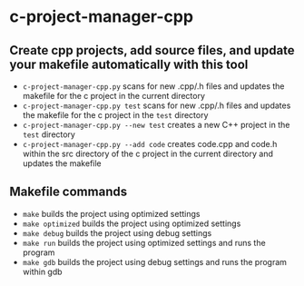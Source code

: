 # c-project-manager-cpp

## Create cpp projects, add source files, and update your makefile automatically with this tool

* `c-project-manager-cpp.py` scans for new .cpp/.h files and updates the makefile for the c project in the current directory
* `c-project-manager-cpp.py test` scans for new .cpp/.h files and updates the makefile for the c project in the `test` directory
* `c-project-manager-cpp.py --new test` creates a new C++ project in the `test` directory
* `c-project-manager-cpp.py --add code` creates code.cpp and code.h within the src directory of the c project in the current directory and updates the makefile

## Makefile commands

* `make` builds the project using optimized settings
* `make optimized` builds the project using optimized settings
* `make debug` builds the project using debug settings
* `make run` builds the project using optimized settings and runs the program
* `make gdb` builds the project using debug settings and runs the program within gdb
